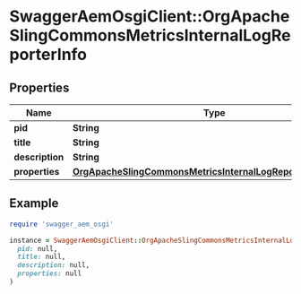 # SwaggerAemOsgiClient::OrgApacheSlingCommonsMetricsInternalLogReporterInfo

## Properties

| Name | Type | Description | Notes |
| ---- | ---- | ----------- | ----- |
| **pid** | **String** |  | [optional] |
| **title** | **String** |  | [optional] |
| **description** | **String** |  | [optional] |
| **properties** | [**OrgApacheSlingCommonsMetricsInternalLogReporterProperties**](OrgApacheSlingCommonsMetricsInternalLogReporterProperties.md) |  | [optional] |

## Example

```ruby
require 'swagger_aem_osgi'

instance = SwaggerAemOsgiClient::OrgApacheSlingCommonsMetricsInternalLogReporterInfo.new(
  pid: null,
  title: null,
  description: null,
  properties: null
)
```

